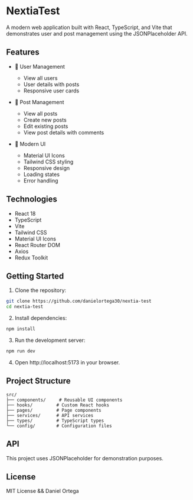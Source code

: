 # NextiaTest

A modern web application built with React, TypeScript, and Vite that demonstrates user and post management using the JSONPlaceholder API.

## Features

- 👥 User Management

  - View all users
  - User details with posts
  - Responsive user cards

- 📝 Post Management

  - View all posts
  - Create new posts
  - Edit existing posts
  - View post details with comments

- 🎨 Modern UI
  - Material UI Icons
  - Tailwind CSS styling
  - Responsive design
  - Loading states
  - Error handling

## Technologies

- React 18
- TypeScript
- Vite
- Tailwind CSS
- Material UI Icons
- React Router DOM
- Axios
- Redux Toolkit

## Getting Started

1. Clone the repository:

```bash
git clone https://github.com/danielortega30/nextia-test
cd nextia-test
```

2. Install dependencies:

```bash
npm install
```

3. Run the development server:

```bash
npm run dev
```

4. Open http://localhost:5173 in your browser.

## Project Structure

```plaintext
src/
├── components/     # Reusable UI components
├── hooks/         # Custom React hooks
├── pages/         # Page components
├── services/      # API services
├── types/         # TypeScript types
└── config/        # Configuration files
```

## API

This project uses JSONPlaceholder for demonstration purposes.

## License

MIT License && Daniel Ortega
